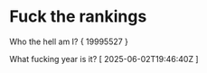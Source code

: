 # Fuck the rankings

Who the hell am I?
{ 19995527 }

What fucking year is it?
[ 2025-06-02T19:46:40Z ]
